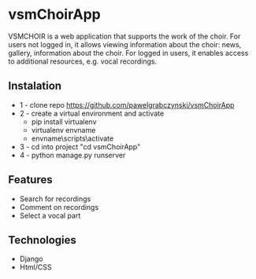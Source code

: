 # vsmChoirApp
VSMCHOIR is a web application that supports the work of the choir. 
For users not logged in, it allows viewing information about the choir: news, gallery, information about the choir. 
For logged in users, it enables access to additional resources, e.g. vocal recordings.

## Instalation
* 1 - clone repo https://github.com/pawelgrabczynski/vsmChoirApp
* 2 - create a virtual environment and activate
  * pip install virtualenv
  * virtualenv envname
  * envname\scripts\activate
* 3 - cd into project "cd vsmChoirApp"
* 4 - python manage.py runserver

## Features
* Search for recordings
* Comment on recordings
* Select a vocal part

## Technologies
* Django
* Html/CSS

